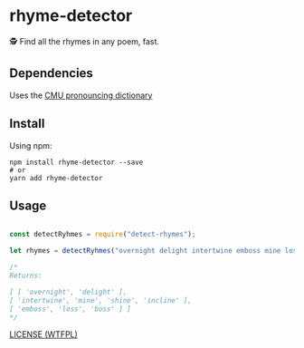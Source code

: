 # rhyme-detector

🕵 Find all the rhymes in any poem, fast.

## Dependencies

Uses the [CMU pronouncing dictionary](https://www.npmjs.com/package/cmu-pronouncing-dictionary)

## Install

Using npm:

```console
npm install rhyme-detector --save
# or
yarn add rhyme-detector
```

## Usage

```js

const detectRyhmes = require("detect-rhymes");

let rhymes = detectRyhmes("overnight delight intertwine emboss mine loss shine boss refine incline");

/*
Returns:

[ [ 'overnight', 'delight' ],
[ 'intertwine', 'mine', 'shine', 'incline' ],
[ 'emboss', 'loss', 'boss' ] ]
*/

```

[LICENSE (WTFPL)](/LICENSE)